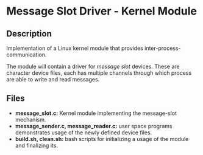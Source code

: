 # Message Slot Driver - Kernel Module 

## Description
Implementation of a Linux kernel module that provides inter-process-communication.

The module will contain a driver for *message slot* devices. These are character 
device files, each has multiple channels through which process are able to write and read messages.  

## Files
* **message_slot.c:** Kernel module implementing the message-slot mechanism.
* **message_sender.c, message_reader.c:** user space programs demonstrates usage of the newly defined device files.
* **build.sh, clean.sh:** bash scripts for initializing a usage of the module and finalizing its.
